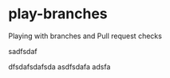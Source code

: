 # play-branches
Playing with branches and Pull request checks

sadfsdaf

dfsdafsdafsda
asdfsdafa
adsfa
